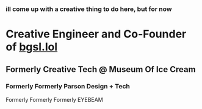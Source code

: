### ill come up with a creative thing to do here, but for now

# Creative Engineer and Co-Founder of [bgsl.lol](http://bgsl.lol)
## Formerly Creative Tech @ Museum Of Ice Cream
### Formerly Formerly Parson Design + Tech
Formerly Formerly Formerly EYEBEAM
<!--
**iltimasd/iltimasd** is a ✨ _special_ ✨ repository because its `README.md` (this file) appears on your GitHub profile.

Here are some ideas to get you started:

- 🔭 I’m currently working on ...
- 🌱 I’m currently learning ...
- 👯 I’m looking to collaborate on ...
- 🤔 I’m looking for help with ...
- 💬 Ask me about ...
- 📫 How to reach me: ...
- 😄 Pronouns: ...
- ⚡ Fun fact: ...
-->
